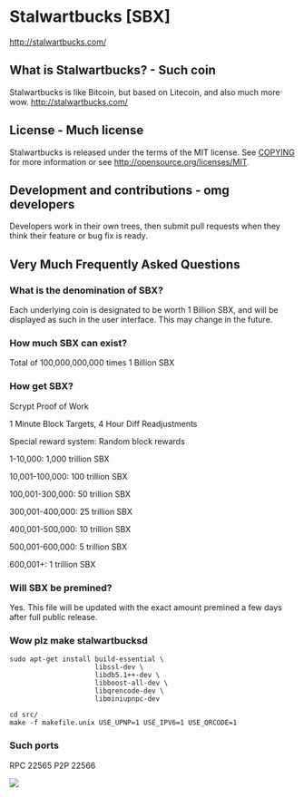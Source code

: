 # Stalwartbucks [SBX]
http://stalwartbucks.com/

## What is Stalwartbucks? - Such coin
Stalwartbucks is like Bitcoin, but based on Litecoin, and also much more wow.
http://stalwartbucks.com/

## License - Much license
Stalwartbucks is released under the terms of the MIT license. See [COPYING](COPYING)
for more information or see http://opensource.org/licenses/MIT.

## Development and contributions - omg developers
Developers work in their own trees, then submit pull requests when they think
their feature or bug fix is ready.

## Very Much Frequently Asked Questions

### What is the denomination of SBX?

Each underlying coin is designated to be worth 1 Billion SBX, and will be
displayed as such in the user interface. This may change in the future.

### How much SBX can exist?
Total of 100,000,000,000 times 1 Billion SBX

### How get SBX?
Scrypt Proof of Work

1 Minute Block Targets, 4 Hour Diff Readjustments

Special reward system: Random block rewards

1-10,000: 1,000 trillion SBX

10,001-100,000: 100 trillion SBX

100,001-300,000: 50 trillion SBX

300,001-400,000: 25 trillion SBX

400,001-500,000: 10 trillion SBX

500,001-600,000: 5 trillion SBX

600,001+: 1 trillion SBX

### Will SBX be premined?

Yes. This file will be updated with the exact amount premined a few days
after full public release.

### Wow plz make stalwartbucksd

    sudo apt-get install build-essential \
                         libssl-dev \
                         libdb5.1++-dev \
                         libboost-all-dev \
                         libqrencode-dev \
                         libminiupnpc-dev

    cd src/
    make -f makefile.unix USE_UPNP=1 USE_IPV6=1 USE_QRCODE=1

### Such ports
RPC 22565
P2P 22566

![](http://dogesay.com/wow//////such/coin)
